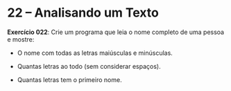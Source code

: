 



# 22 – Analisando um Texto

**Exercício 022**: Crie um programa que leia o nome completo de uma pessoa e mostre:

- O nome com todas as letras maiúsculas e minúsculas.

- Quantas letras ao todo (sem considerar espaços).

- Quantas letras tem o primeiro nome.


